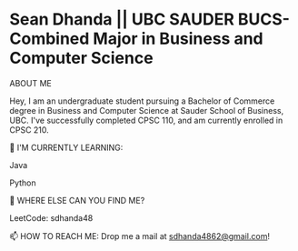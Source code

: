 # Sean Dhanda || UBC SAUDER BUCS-Combined Major in Business and Computer Science

ABOUT ME

Hey, I am an undergraduate student pursuing a Bachelor of Commerce degree in Business and Computer Science at Sauder School of Business, UBC. I've successfully completed CPSC 110, and am currently enrolled in CPSC 210.


🌱 I'M CURRENTLY LEARNING:

Java

Python

🤔 WHERE ELSE CAN YOU FIND ME?

LeetCode: sdhanda48

📫 HOW TO REACH ME:
Drop me a mail at sdhanda4862@gmail.com!
